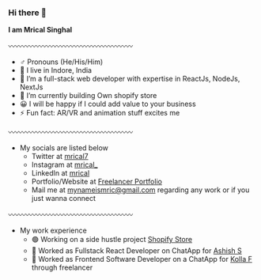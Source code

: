 ### Hi there 👋


**I am Mrical Singhal**

〰️〰️〰️〰️〰️〰️〰️〰️〰️〰️〰️〰️〰️〰️〰️〰️〰️〰️
- ♂ Pronouns (He/His/Him)
- 📍 I live in Indore, India
- 🔭 I’m a full-stack web developer with expertise in ReactJs, NodeJs, NextJs
- 🌱 I’m currently building Own shopify store
- 😀 I will be happy if I could add value to your business 
- ⚡ Fun fact: AR/VR and animation stuff excites me


〰️〰️〰️〰️〰️〰️〰️〰️〰️〰️〰️〰️〰️〰️〰️〰️〰️〰️
- My socials are listed below
  - Twitter at [mrical7](https://twitter.com/mrical7)
  - Instagram at [mrical_](https://instagram.com/mrical_)
  - LinkedIn at [mrical](https://www.linkedin.com/in/mrical)
  - Portfolio/Website at [Freelancer Portfolio](https://www.freelancer.in/u/CreativeMric)
  - Mail me at mynameismric@gmail.com regarding any work or if you just wanna connect
  
〰️〰️〰️〰️〰️〰️〰️〰️〰️〰️〰️〰️〰️〰️〰️〰️〰️〰️
- My work experience
  - 🟢 Working on a side hustle project [Shopify Store](https://blaycked.vercel.app/)
  - 🔴 Worked as Fullstack React Developer on ChatApp for [Ashish S](https://www.linkedin.com/in/neversettle/)
  - 🔴 Worked as Frontend Software Developer on a ChatApp for [Kolla F](https://www.freelancer.in/u/kollafreelancer) through freelancer
